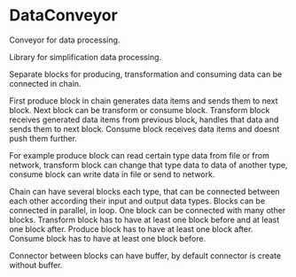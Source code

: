 # DataConveyor
Conveyor for data processing.

Library for simplification data processing.

Separate blocks for producing, transformation and consuming data can be connected in chain.

First produce block in chain generates data items and sends them to next block. 
Next block can be transform or consume block. 
Transform block receives generated data items from previous block, handles that data and sends them to next block.
Consume block receives data items and doesnt push them further. 

For example produce block can read certain type data from file or from network, transform block can change that type data to data of another type, consume block can write data in file or send to network.

Chain can have several blocks each type, that can be connected between each other according their input and output data types. Blocks can be connected in parallel, in loop. 
One block can be connected with many other blocks.
Transform block has to have at least one block before and at least one block after.
Produce block has to have at least one block after.
Consume block has to have at least one block before.

Connector between blocks can have buffer, by default connector is create without buffer.
